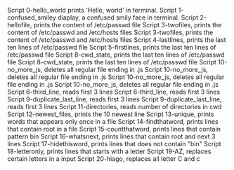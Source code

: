
Script 0-hello_world prints 'Hello, world' in terminal.
Script 1-confused_smiley diaplay, a confused smily face in terminal.
Script 2-hellofile, prints the content of /etc/passwd file
Script 3-twofiles, prints the content of /etc/passwd and /etc/hosts files Script 3-twofiles, prints the content of /etc/passwd and /etc/hosts files
Script 4-lastlines, prints the last ten lines of /etc/passwd file
Script 5-firstlines, prints the last ten lines of /etc/passwd file
Script 8-cwd_state, prints the last ten lines of /etc/passwd file Script 8-cwd_state, prints the last ten lines of /etc/passwd file
Script 10-no_more_js, deletes all regular file ending in .js
Script 10-no_more_js, deletes all regular file ending in .js
Script 10-no_more_js, deletes all regular file ending in .js Script 10-no_more_js, deletes all regular file ending in .js
Script 6-third_line, reads first 3 lines Script 6-third_line, reads first 3 lines
Script 9-duplicate_last_line, reads first 3 lines Script 9-duplicate_last_line, reads first 3 lines
Script 11-directories, reads number of directories in cwd
Script 12-newest_files, prints the 10 newest line
Script 13-unique, prints words that appears only once in a file
Script 14-findthatword, prints lines that contain root in a file
Script 15-countthatword, prints lines that contain pattern bin
Script 16-whatsnext, prints lines that contain root and next 3 lines
Script 17-hidethisword, prints lines that does not contain "bin"
Script 18-letteronly, prints lines that starts with a letter
Script 19-AZ, replaces certain letters in a input
Script 20-hiago, replaces all letter C and c
